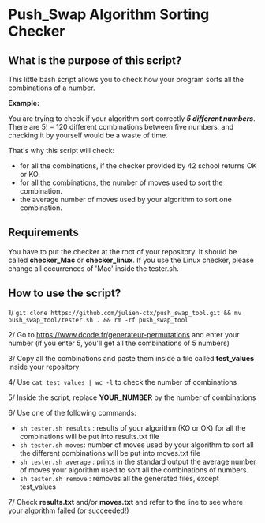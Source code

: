 # Push_Swap Algorithm Sorting Checker

## What is the purpose of this script?

This little bash script allows you to check how your program sorts all the combinations of a number.

**Example:**

You are trying to check if your algorithm sort correctly ***5 different numbers***.
There are 5! = 120 different combinations between five numbers, and checking it by yourself would be a waste of time.

That's why this script will check:

- for all the combinations, if the checker provided by 42 school returns OK or KO.
- for all the combinations, the number of moves used to sort the combination.
- the average number of moves used by your algorithm to sort one combination.

## Requirements

You have to put the checker at the root of your repository. It should be called **checker_Mac** or **checker_linux**. If you use the Linux checker, please change all occurrences of 'Mac' inside the tester.sh.

## How to use the script?


1/ `git clone https://github.com/julien-ctx/push_swap_tool.git && mv push_swap_tool/tester.sh . && rm -rf push_swap_tool`

2/ Go to https://www.dcode.fr/generateur-permutations and enter your number (if you enter 5, you'll get all the combinations of 5 numbers)

3/ Copy all the combinations and paste them inside a file called **test_values** inside your repository

4/ Use `cat test_values | wc -l` to check the number of combinations

5/ Inside the script, replace **YOUR_NUMBER** by the number of combinations

6/ Use one of the following commands:
- `sh tester.sh results` : results of your algorithm (KO or OK) for all the combinations will be put into results.txt file
- `sh tester.sh moves`: number of moves used by your algorithm to sort all the different combinations will be put into moves.txt file
- `sh tester.sh average` : prints in the standard output the average number of moves your algorithm used to sort all the combinations of numbers.
- `sh tester.sh remove` : removes all the generated files, except test_values

7/ Check **results.txt** and/or **moves.txt** and refer to the line to see where your algorithm failed (or succeeded!)
